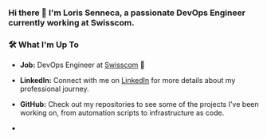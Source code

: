 ### Hi there 👋 I'm Loris Senneca, a passionate DevOps Engineer currently working at Swisscom.

### 🛠️ What I'm Up To

- **Job:** DevOps Engineer at [Swisscom](https://www.swisscom.ch/en/home.html) 🚀
- **LinkedIn:** Connect with me on [LinkedIn](https://www.linkedin.com/in/loris-senneca/) for more details about my professional journey.
- **GitHub:** Check out my repositories to see some of the projects I've been working on, from automation scripts to infrastructure as code.

- 
<!--
**lorissenneca/lorissenneca** is a ✨ _special_ ✨ repository because its `README.md` (this file) appears on your GitHub profile.

 ✔ I'm currently leraning golang (GO)
 


Here are some ideas to get you started:

- 🔭 I’m currently working on ...
- 🌱 I’m currently learning ...
- 👯 I’m looking to collaborate on ...
- 🤔 I’m looking for help with ...
- 💬 Ask me about ...
- 📫 How to reach me: ...
- 😄 Pronouns: ...
- ⚡ Fun fact: ...
-->


